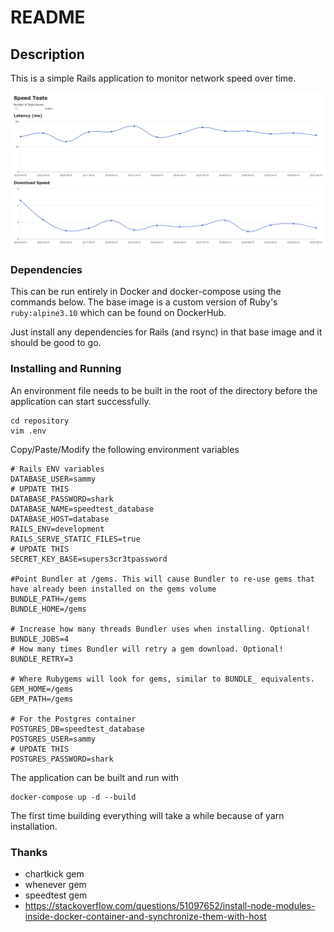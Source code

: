 # README

## Description
This is a simple Rails application to monitor network speed over time.

![](https://github.com/hansonryne/assets/blob/master/speedtest/index.png?raw=true)

### Dependencies
This can be run entirely in Docker and docker-compose using the commands below.
The base image is a custom version of Ruby's ```ruby:alpine3.10``` which can be found on DockerHub.

Just install any dependencies for Rails (and rsync) in that base image and it should be good to go.

### Installing and Running
An environment file needs to be built in the root of the directory before the application can start successfully.

```
cd repository
vim .env
```

Copy/Paste/Modify the following environment variables
```
# Rails ENV variables
DATABASE_USER=sammy
# UPDATE THIS
DATABASE_PASSWORD=shark
DATABASE_NAME=speedtest_database
DATABASE_HOST=database
RAILS_ENV=development
RAILS_SERVE_STATIC_FILES=true
# UPDATE THIS
SECRET_KEY_BASE=supers3cr3tpassword

#Point Bundler at /gems. This will cause Bundler to re-use gems that have already been installed on the gems volume
BUNDLE_PATH=/gems
BUNDLE_HOME=/gems

# Increase how many threads Bundler uses when installing. Optional!
BUNDLE_JOBS=4
# How many times Bundler will retry a gem download. Optional!
BUNDLE_RETRY=3

# Where Rubygems will look for gems, similar to BUNDLE_ equivalents.
GEM_HOME=/gems
GEM_PATH=/gems

# For the Postgres container
POSTGRES_DB=speedtest_database
POSTGRES_USER=sammy
# UPDATE THIS
POSTGRES_PASSWORD=shark
```

The application can be built and run with 

```
docker-compose up -d --build
```

The first time building everything will take a while because of yarn installation.

### Thanks
* chartkick gem
* whenever gem
* speedtest gem
* https://stackoverflow.com/questions/51097652/install-node-modules-inside-docker-container-and-synchronize-them-with-host

